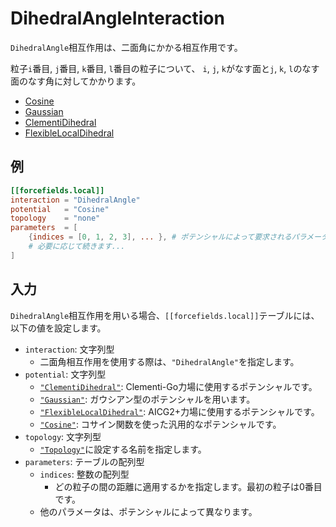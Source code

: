 # DihedralAngleInteraction

`DihedralAngle`相互作用は、二面角にかかる相互作用です。

粒子`i`番目, `j`番目, `k`番目, `l`番目の粒子について、
`i`, `j`, `k`がなす面と`j`, `k`, `l`のなす面のなす角に対してかかります。

- [Cosine](CosinePotential.md)
- [Gaussian](GaussianPotential.md)
- [ClementiDihedral](ClementiDihedralPotential.md)
- [FlexibleLocalDihedral](FlexibleLocalDihedral.md)

## 例

```toml
[[forcefields.local]]
interaction = "DihedralAngle"
potential   = "Cosine"
topology    = "none"
parameters  = [
    {indices = [0, 1, 2, 3], ... }, # ポテンシャルによって要求されるパラメータは変化します。
    # 必要に応じて続きます...
]
```

## 入力

`DihedralAngle`相互作用を用いる場合、`[[forcefields.local]]`テーブルには、以下の値を設定します。

- `interaction`: 文字列型
  - 二面角相互作用を使用する際は、`"DihedralAngle"`を指定します。
- `potential`: 文字列型
  - [`"ClementiDihedral"`](ClementiDihedralPotential.md): Clementi-Go力場に使用するポテンシャルです。
  - [`"Gaussian"`](GaussianPotential.md): ガウシアン型のポテンシャルを用います。
  - [`"FlexibleLocalDihedral"`](FlexibleLocalDihedral.md): AICG2+力場に使用するポテンシャルです。
  - [`"Cosine"`](CosinePotential.md): コサイン関数を使った汎用的なポテンシャルです。
- `topology`: 文字列型
  - [`"Topology"`](Topology.md)に設定する名前を指定します。
- `parameters`: テーブルの配列型
  - `indices`: 整数の配列型
    - どの粒子の間の距離に適用するかを指定します。最初の粒子は0番目です。
  - 他のパラメータは、ポテンシャルによって異なります。
